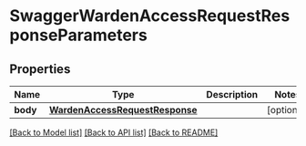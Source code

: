 # SwaggerWardenAccessRequestResponseParameters

## Properties
Name | Type | Description | Notes
------------ | ------------- | ------------- | -------------
**body** | [**WardenAccessRequestResponse**](WardenAccessRequestResponse.md) |  | [optional] 

[[Back to Model list]](../README.md#documentation-for-models) [[Back to API list]](../README.md#documentation-for-api-endpoints) [[Back to README]](../README.md)


